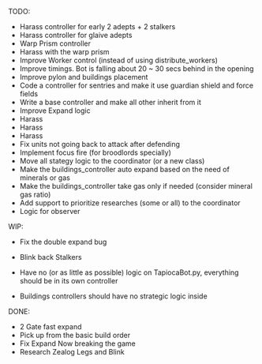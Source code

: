TODO:
 - Harass controller for early 2 adepts + 2 stalkers
 - Harass controller for glaive adepts
 - Warp Prism controller
 - Harass with the warp prism
 - Improve Worker control (instead of using distribute_workers)
 - Improve timings. Bot is falling about 20 ~ 30 secs behind in the opening
 - Improve pylon and buildings placement
 - Code a controller for sentries and make it use guardian shield and force fields
 - Write a base controller and make all other inherit from it
 - Improve Expand logic
 - Harass
 - Harass
 - Harass
 - Fix units not going back to attack after defending
 - Implement focus fire (for broodlords specially)
 - Move all stategy logic to the coordinator (or a new class)
 - Make the buildings_controller auto expand based on the need of minerals or gas
 - Make the buildings_controller take gas only if needed (consider mineral gas ratio)
 - Add support to prioritize researches (some or all) to the coordinator
 - Logic for observer

WIP:
 - Fix the double expand bug
 - Blink back Stalkers

 - Have no (or as little as possible) logic on TapiocaBot.py, everything should be in its own controller
 - Buildings controllers should have no strategic logic inside

DONE:
 - 2 Gate fast expand
 - Pick up from the basic build order
 - Fix Expand Now breaking the game
 - Research Zealog Legs and Blink
